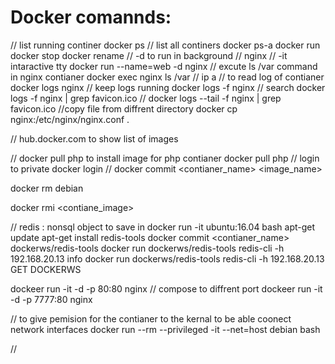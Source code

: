 # Docker comannds:
// list running continer 
docker ps
// list all continers
docker ps-a
docker run <contianer name>
docker stop <contianer name>
docker rename <old> <new>
// -d to run in background 
// nginx 
// -it intaractive tty 
docker run --name=web -d nginx 
// excute ls /var command in nginx contianer
docker exec nginx ls /var
// 
ip a 
// to read log of contianer
docker logs nginx
// keep logs running
docker logs -f nginx
// search
docker logs -f nginx | grep favicon.ico
//
docker logs --tail -f nginx | grep favicon.ico
//copy file from diffrent directory
docker cp nginx:/etc/nginx/nginx.conf .

// hub.docker.com to show list of images

// docker pull php to install image for php contianer
docker pull php
// login to private 
docker login <private registrary>
// 
docker commit <contianer_name> <image_name>

docker rm debian

docker rmi <contiane_image> <tag> 

// redis : nonsql object to save in 
docker run -it ubuntu:16.04 bash
apt-get update
apt-get install redis-tools
docker commit <contianer_name> dockerws/redis-tools
docker run dockerws/redis-tools redis-cli -h 192.168.20.13 info
docker run dockerws/redis-tools redis-cli -h 192.168.20.13 GET DOCKERWS

dockeer run -it -d -p 80:80 nginx 
// compose to diffrent port 
dockeer run -it -d -p 7777:80 nginx 

// to give pemision for the contianer to the kernal to be able coonect network interfaces 
docker run --rm --privileged -it --net=host debian bash

//
